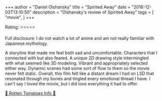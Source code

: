 +++
author = "Daniel Olshansky"
title = "Spirited Away"
date = "2016-12-03T13:10:50"
description = "Olshansky's review of Spirited Away"
tags = [
    "movie",
]
+++

Rating: ⭐⭐⭐⭐⭐

Full disclosure: I do not watch a lot of anime and am not really familiar with Japanese mythology.

A storyline that made me feel both sad and uncomfortable. Characters that I connected with but also feared. A unique 2D drawing style intermingled with what seemed like 3D modeling. Vibrant and appropriately selected either way. Dynamic scenes had some sort of flow to them so the movie never felt static. Overall, this film felt like a distant dream I had on LSD that resonated through my bones and tingled every emotional thread I have. I can't say I loved the movie, but I did love everything it had to offer.

[🍅 Rotten Tomatoes Info 🍅](https://www.rottentomatoes.com//m/spirited_away)
